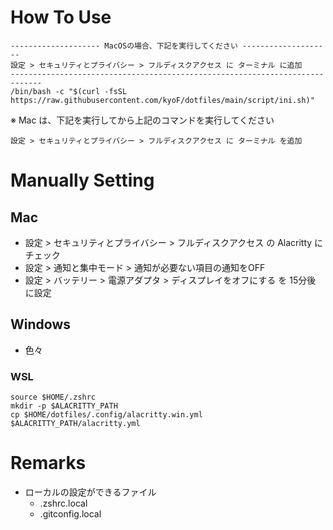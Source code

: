 # How To Use
```
-------------------- MacOSの場合、下記を実行してください --------------------
設定 > セキュリティとプライバシー > フルディスクアクセス に ターミナル に追加
-----------------------------------------------------------------------------
/bin/bash -c "$(curl -fsSL https://raw.githubusercontent.com/kyoF/dotfiles/main/script/ini.sh)"
```

※ Mac は、下記を実行してから上記のコマンドを実行してください
```
設定 > セキュリティとプライバシー > フルディスクアクセス に ターミナル を追加
```

# Manually Setting
## Mac
* 設定 > セキュリティとプライバシー > フルディスクアクセス の Alacritty にチェック
* 設定 > 通知と集中モード > 通知が必要ない項目の通知をOFF
* 設定 > バッテリー > 電源アダプタ > ディスプレイをオフにする を 15分後 に設定
## Windows
* 色々
### WSL
```terminal
source $HOME/.zshrc
mkdir -p $ALACRITTY_PATH
cp $HOME/dotfiles/.config/alacritty.win.yml $ALACRITTY_PATH/alacritty.yml
```
 
# Remarks
* ローカルの設定ができるファイル
  * .zshrc.local
  * .gitconfig.local
